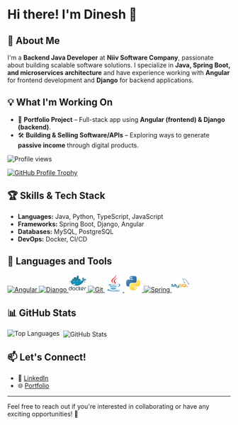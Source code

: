 # Hi there! I'm Dinesh 👋

## 🚀 About Me
I'm a **Backend Java Developer** at **Niiv Software Company**, passionate about building scalable software solutions. I specialize in **Java, Spring Boot, and microservices architecture** and have experience working with **Angular** for frontend development and **Django** for backend applications.

## 💡 What I'm Working On
- 🎨 **Portfolio Project** – Full-stack app using **Angular (frontend) & Django (backend)**.
- 🛠️ **Building & Selling Software/APIs** – Exploring ways to generate **passive income** through digital products.

<p align="left"> <img src="https://komarev.com/ghpvc/?username=dineshdeveloper2206&label=Profile%20views&color=0e75b6&style=flat" alt="Profile views" /> </p>

<p align="left"> <a href="https://github.com/ryo-ma/github-profile-trophy"><img src="https://github-profile-trophy.vercel.app/?username=dineshdeveloper2206" alt="GitHub Profile Trophy" /></a> </p>

## 🏆 Skills & Tech Stack
- **Languages:** Java, Python, TypeScript, JavaScript
- **Frameworks:** Spring Boot, Django, Angular
- **Databases:** MySQL, PostgreSQL
- **DevOps:** Docker, CI/CD

## 🌟 Languages and Tools
<p align="left">
  <a href="https://angular.io" target="_blank" rel="noreferrer">
    <img src="https://angular.io/assets/images/logos/angular/angular.svg" alt="Angular" width="40" height="40"/>
  </a>
  <a href="https://www.djangoproject.com/" target="_blank" rel="noreferrer">
    <img src="https://cdn.worldvectorlogo.com/logos/django.svg" alt="Django" width="40" height="40"/>
  </a>
  <a href="https://www.docker.com/" target="_blank" rel="noreferrer">
    <img src="https://raw.githubusercontent.com/devicons/devicon/master/icons/docker/docker-original-wordmark.svg" alt="Docker" width="40" height="40"/>
  </a>
  <a href="https://git-scm.com/" target="_blank" rel="noreferrer">
    <img src="https://www.vectorlogo.zone/logos/git-scm/git-scm-icon.svg" alt="Git" width="40" height="40"/>
  </a>
  <a href="https://www.java.com" target="_blank" rel="noreferrer">
    <img src="https://raw.githubusercontent.com/devicons/devicon/master/icons/java/java-original.svg" alt="Java" width="40" height="40"/>
  </a>
  <a href="https://www.python.org" target="_blank" rel="noreferrer">
    <img src="https://raw.githubusercontent.com/devicons/devicon/master/icons/python/python-original.svg" alt="Python" width="40" height="40"/>
  </a>
  <a href="https://spring.io/" target="_blank" rel="noreferrer">
    <img src="https://www.vectorlogo.zone/logos/springio/springio-icon.svg" alt="Spring" width="40" height="40"/>
  </a>
  <a href="https://www.mysql.com/" target="_blank" rel="noreferrer">
    <img src="https://raw.githubusercontent.com/devicons/devicon/master/icons/mysql/mysql-original-wordmark.svg" alt="MySQL" width="40" height="40"/>
  </a>
</p>

## 📊 GitHub Stats
<p>
  <img align="left" src="https://github-readme-stats.vercel.app/api/top-langs?username=dineshdeveloper2206&show_icons=true&locale=en&layout=compact" alt="Top Languages" />
</p>

<p>&nbsp;
  <img align="center" src="https://github-readme-stats.vercel.app/api?username=dineshdeveloper2206&show_icons=true&locale=en" alt="GitHub Stats" />
</p>

## 📫 Let's Connect!
- 💼 [LinkedIn](https://www.linkedin.com/in/dinesh-kumar-92766a318/)
- 🌐 [Portfolio](https://dineshnd-portfolio.vercel.app/home)

---
Feel free to reach out if you're interested in collaborating or have any exciting opportunities! 🚀

